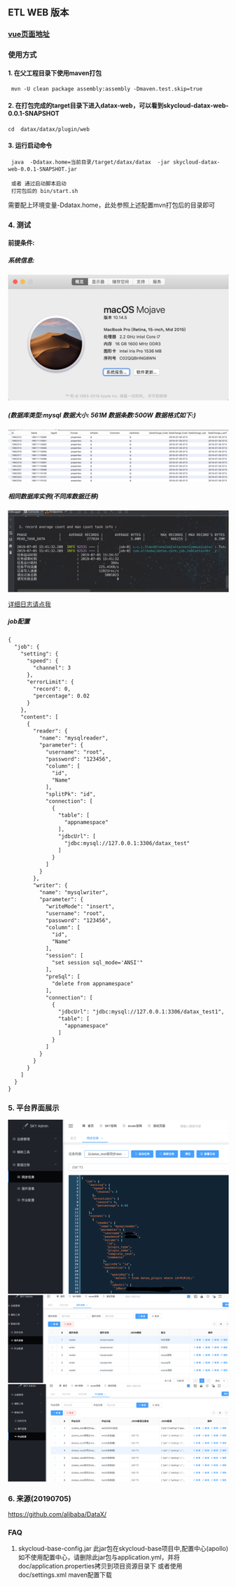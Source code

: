 ## ETL WEB 版本

### [vue页面地址](https://github.com/xk11961677/skycloud-admin-vue)


### 使用方式
#### 1. 在父工程目录下使用maven打包
```
 mvn -U clean package assembly:assembly -Dmaven.test.skip=true 
```

#### 2. 在打包完成的target目录下进入datax-web，可以看到skycloud-datax-web-0.0.1-SNAPSHOT
```
cd  datax/datax/plugin/web
```

#### 3. 运行启动命令
```
 java  -Ddatax.home=当前目录/target/datax/datax  -jar skycloud-datax-web-0.0.1-SNAPSHOT.jar

 或者 通过启动脚本启动
 打完包后的 bin/start.sh
```
需要配上环境变量-Ddatax.home，此处参照上述配置mvn打包后的目录即可


### 4. 测试
#### 前提条件:

##### 系统信息:
![图1](doc/image/datax_02.png)

##### (数据库类型:mysql 数据大小: 561M 数据条数:500W 数据格式如下:)
![图2](doc/image/datax_03.png)


##### 相同数据库实例(不同库数据迁移)
![图3](doc/image/datax_01.png)

[详细日志请点我](doc/3_1562312097720)

##### job配置
```
{
  "job": {
    "setting": {
      "speed": {
        "channel": 3
      },
      "errorLimit": {
        "record": 0,
        "percentage": 0.02
      }
    },
    "content": [
      {
        "reader": {
          "name": "mysqlreader",
          "parameter": {
            "username": "root",
            "password": "123456",
            "column": [
              "id",
              "Name"
            ],
            "splitPk": "id",
            "connection": [
              {
                "table": [
                  "appnamespace"
                ],
                "jdbcUrl": [
                  "jdbc:mysql://127.0.0.1:3306/datax_test"
                ]
              }
            ]
          }
        },
        "writer": {
          "name": "mysqlwriter",
          "parameter": {
            "writeMode": "insert",
            "username": "root",
            "password": "123456",
            "column": [
              "id",
              "Name"
            ],
            "session": [
              "set session sql_mode='ANSI'"
            ],
            "preSql": [
              "delete from appnamespace"
            ],
            "connection": [
              {
                "jdbcUrl": "jdbc:mysql://127.0.0.1:3306/datax_test1",
                "table": [
                  "appnamespace"
                ]
              }
            ]
          }
        }
      }
    ]
  }
}
```
### 5. 平台界面展示
![platform](doc/image/datax_04.png)
![platform](doc/image/datax_05.png)
![platform](doc/image/datax_06.png)

### 6. 来源(20190705)
https://github.com/alibaba/DataX/

### FAQ
1. skycloud-base-config.jar 此jar包在skycloud-base项目中,配置中心(apollo)
如不使用配置中心，请删除此jar包与application.yml，并将
doc/application.properties拷贝到项目资源目录下
或者使用doc/settings.xml maven配置下载